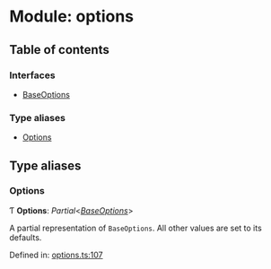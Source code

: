 # Module: options

## Table of contents

### Interfaces

- [BaseOptions](../interfaces/options.baseoptions.md)

### Type aliases

- [Options](options.md#options)

## Type aliases

### Options

Ƭ **Options**: *Partial*<[*BaseOptions*](../interfaces/options.baseoptions.md)\>

A partial representation of `BaseOptions`. All other values are set to its defaults.

Defined in: [options.ts:107](https://github.com/ckotzbauer/simple-tree-component/blob/8798469/src/types/options.ts#L107)

